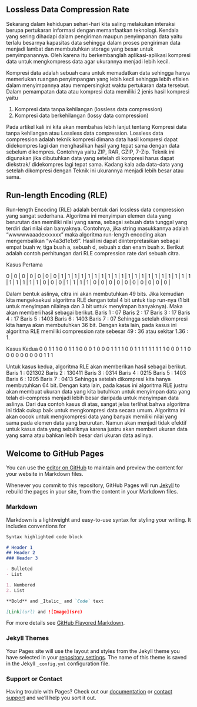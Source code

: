 Lossless Data Compression Rate
-------------------------------

Sekarang dalam kehidupan sehari-hari kita saling melakukan interaksi berupa pertukaran informasi dengan memanfaatkan teknologi. Kendala yang sering dihadapi dalam pengiriman maupun penyimpanan data yaitu terlalu besarnya kapasitas data sehingga dalam proses pengiriman data menjadi lambat dan membutuhkan storage yang besar untuk penyimpanannya. Oleh karena itu berkembanglah aplikasi-aplikasi kompresi data untuk mengkompress data agar ukurannya menjadi lebih kecil.

Kompresi data adalah sebuah cara untuk memadatkan data sehingga hanya memerlukan ruangan penyimpangan yang lebih kecil sehingga lebih efisien dalam menyimpannya atau mempersingkat waktu pertukaran data tersebut. Dalam pemampatan data atau kompresi data memiliki 2 jenis hasil kompresi yaitu

1.  Kompresi data tanpa kehilangan (lossless data compression)
2.  Kompresi data berkehilangan (lossy data compression)

Pada artikel kali ini kita akan membahas lebih lanjut tentang Kompresi data tanpa kehilangan atau Lossless data compression. Lossless data compression adalah teknik kompresi dimana data hasil kompresi dapat didekompres lagi dan menghasilkan hasil yang tepat sama dengan data sebelum dikompres. Contohnya yaitu ZIP, RAR, GZIP, 7-Zip. Teknik ini digunakan jika dibutuhkan data yang setelah di kompresi harus dapat diekstrak/ didekompres lagi tepat sama. Kadang kala ada data-data yang setelah dikompresi dengan Teknik ini ukurannya menjadi lebih besar atau sama.

## Run-length Encoding (RLE)

Run-length Encoding (RLE) adalah bentuk dari lossless data compression yang sangat sederhana. Algoritma ini menyimpan elemen data yang berurutan dan memiliki nilai yang sama, sebagai sebuah data tunggal yang terdiri dari nilai dan banyaknya. Contohnya, jika string masukkannya adalah “wwwwwaaadexxxxxx” maka algoritma run-length encoding akan mengembalikan “w4a3d1e1x6”. Hasil ini dapat diinterpretasikan sebagai empat buah w, tiga buah a, sebuah d, sebuah x dan enam buah x. Berikut adalah contoh perhitungan dari RLE compression rate dari sebuah citra.
 
Kasus Pertama

 0 | 0 | 0 | 0 | 0 | 0 | 0 |
 1 | 1 | 1 | 1 | 1 | 1 | 1 |
 1 | 1 | 1 | 1 | 1 | 1 | 1 |
 1 | 1 | 1 | 1 | 1 | 1 | 1 |
 1 | 1 | 1 | 1 | 0 | 0 | 0 |
 1 | 1 | 1 | 1 | 0 | 0 | 0 |
 0 | 0 | 0 | 0 | 0 | 0 | 0 |

Dalam bentuk aslinya, citra ini akan membutuhkan 49 bits. Jika kemudian kita mengeksekusi algoritma RLE dengan total 4 bit untuk tiap run-nya (1 bit untuk menyimpan nilainya dan 3 bit untuk menyimpan banyaknya). Maka akan memberi hasil sebagai berikut.
Baris 1 : 07
Baris 2 : 17
Baris 3 : 17
Baris 4 : 17
Baris 5 : 1403
Baris 6 : 1403
Baris 7 : 07
Sehingga setelah dikompresi kita hanya akan membutuhkan 36 bit. Dengan kata lain, pada kasus ini algoritma RLE memiliki compression rate sebesar 49 : 36 atau sekitar 1.36 : 1.
 
Kasus Kedua
0
0
1
1
1
0
0
1
1
1
0
0
0
1
0
0
0
1
1
1
1
0
0
1
1
1
1
1
1
1
1
1
0
0
0
1
1
0
0
0
0
0
0
0
0
0
1
1
1

Untuk kasus kedua, algoritma RLE akan memberikan hasil sebagai berikut.
Baris 1 : 021302
Baris 2 : 130411
Baris 3 : 0314
Baris 4 : 0215
Baris 5 : 1403
Baris 6 : 1205
Baris 7 : 0413
Sehingga setelah dikompresi kita hanya membutuhkan 64 bit. Dengan kata lain, pada kasus ini algoritma RLE justru akan membuat ukuran data yang kita butuhkan untuk menyimpan data yang telah di-compress menjadi lebih besar daripada untuk menyimpan data aslinya.
Dari dua contoh kasus di atas, sangat jelas terlihat bahwa algoritma ini tidak cukup baik untuk mengkompresi data secara umum. Algoritma ini akan cocok untuk mengkompresi data yang banyak memiliki nilai yang sama pada elemen data yang berurutan. Namun akan menjadi tidak efektif untuk kasus data yang sebaliknya karena justru akan memberi ukuran data yang sama atau bahkan lebih besar dari ukuran data aslinya.


## Welcome to GitHub Pages

You can use the [editor on GitHub](https://github.com/haniahwafa/losslesscompressionrate/edit/master/index.md) to maintain and preview the content for your website in Markdown files.

Whenever you commit to this repository, GitHub Pages will run [Jekyll](https://jekyllrb.com/) to rebuild the pages in your site, from the content in your Markdown files.

### Markdown

Markdown is a lightweight and easy-to-use syntax for styling your writing. It includes conventions for

```markdown
Syntax highlighted code block

# Header 1
## Header 2
### Header 3

- Bulleted
- List

1. Numbered
2. List

**Bold** and _Italic_ and `Code` text

[Link](url) and ![Image](src)
```

For more details see [GitHub Flavored Markdown](https://guides.github.com/features/mastering-markdown/).

### Jekyll Themes

Your Pages site will use the layout and styles from the Jekyll theme you have selected in your [repository settings](https://github.com/haniahwafa/losslesscompressionrate/settings). The name of this theme is saved in the Jekyll `_config.yml` configuration file.

### Support or Contact

Having trouble with Pages? Check out our [documentation](https://help.github.com/categories/github-pages-basics/) or [contact support](https://github.com/contact) and we’ll help you sort it out.
